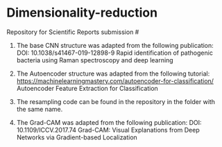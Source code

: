 # Dimensionality-reduction
Repository for Scientific Reports submission #


1. The base CNN structure was adapted from the following publication:
DOI: 10.1038/s41467-019-12898-9
  Rapid identification of pathogenic bacteria using Raman spectroscopy and deep learning

2. The Autoencoder structure was adapted from the following tutorial:
https://machinelearningmastery.com/autoencoder-for-classification/
  Autoencoder Feature Extraction for Classification

3. The resampling code can be found in the repository in the folder with the same name.
   
4. The Grad-CAM was adapted from the following publication:
DOI: 10.1109/ICCV.2017.74
  Grad-CAM: Visual Explanations from Deep Networks via Gradient-based Localization

